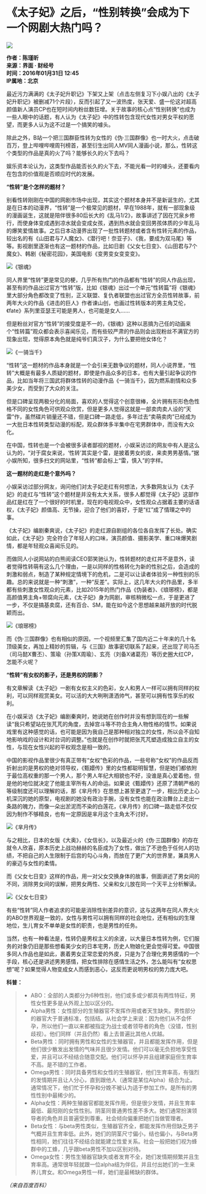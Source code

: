 # 《太子妃》之后，“性别转换”会成为下一个网剧大热门吗？

![](https://img.jiemian.com/userface/210x210/835/262/101966767-1461220916.jpg)

**作者：陈瑾昕**  
**来源：界面 · 财经号**  
**时间：2016年01月31日 12:45**  
**IP属地：北京**

最近污力满满的《太子妃升职记》下架又上架（点击左侧复习下小娱八出的《太子妃升职记》被删减71个片段），反而引起了又一波热度，张天爱、盛一伦这对超高颜值新人演员CP也在短时间内粉丝数狂增。关于故事的核心点“性别转换”也成为一些人眼中的话题，有人认为《太子妃》中的性转包含现代女性对男女平权的愿望，而更多人认为这不过是一个搞笑的噱头。

除此之外，B站一个把三国群臣性转为女性的《伪·三国群像》也一时大火，点击破百万，登上哔哩哔哩周刊榜首，甚至衍生出同人MV同人漫画小说，那么，性转这个类型的作品是真的火了吗？能够长久的火下去吗？

娱乐资本论认为，这类型作品能否长久的火下去，不能光看一时的噱头，还要看内在包含的价值观是否顺应时代的发展。

**“性转”是个怎样的题材？**

别看性转刚刚在中国的网剧市场中出现，其实这个题材本身并不是新诞生的，尤其是在日本的动漫界，“性转”是一个极常见的题材，早在1988年，就有一部现象级的漫画诞生，这就是陪伴很多80后长大的《乱马1/2》，故事讲述了因在咒泉乡修行，而使身体变成遇到凉水就会变成女孩，遇到热水就会变回男孩体质的少年乱马的爆笑爱情故事。之后日本动漫界出现了一批性转题材或者含有性转元素的作品，较出名的有《山田君与7人魔女》、《潜行吧！奈亚子》、《我，要成为双马尾》等等。影视剧里逐渐也有这一题材的作品，比如日剧《父女七日变》、《山田君与7个魔女》、韩剧《秘密花园》，美国电影《变男变女变变变》。

![《银魂》](https://img1.jiemian.com/101/original/hainatemp/20160131/145424406360829700_a700xH.jpg)

同人界里“性转”更是常见的梗，几乎所有热门的作品都有“性转”的同人作品出现，甚至有的作品出过官方“性转”版，比如《银魂》出过一个单元“性转篇”将《银魂》里大部分角色都改变了性别，正义联盟、复仇者联盟也出过官方全员性转故事，前两年大火的作品《进击的巨人》作者谏山创，也画过性转版本的男主角艾伦，《fate》系列里亚瑟王可能是男人，也可能是女人……

但是粉丝对官方“性转”的接受度是不一的，《银魂》这种以恶搞为己任的动画来个“性转篇”观众都会表示喜闻乐见，而有些较严肃的作品则会出现粉丝不满官方的现象出现，觉得原本角色就是纯爷们真汉子，为什么要把他女体化？

![《一骑当千》](https://img1.jiemian.com/101/original/hainatemp/20160131/145424406362278700_a700xH.jpg)

“性转”这一题材的作品本身就是一个会引来无数争议的题材，同人小说界里，“性转”大概是有最多人质疑的题材，即使是作品众多的日本，也有大量引起争议的作品，比如当年将三国武将群体性转的动漫作品《一骑当千》，因为燃系剧情和众多美少女，而受到了大众的关注。

但是口碑呈现两极分化的局面，喜欢的人觉得这个创意很棒，全片拥有形形色色性格不同的女性角色可供观众欣赏，但是更多人觉得这就是一部卖肉卖人设的“天雷”作，虽然碟片销量还不错，但是口碑一路走低，多年过去“卖萌卖肉”已经成为一大批日本性转类型动漫的标配，观众群体多半集中在宅男群体中，而没有大众化。

在中国，性转也是一个会被很多读者鄙视的题材，小娱采访过的网友中有人是这么认为的，“对于腐女来说，‘性转’其实是个雷，是披着男女的皮，来卖男男基情。”据小娱所知，很多扫文的网站里，“性转”都会标上“雷，慎入”的字样。

**这一题材的走红是个意外吗？**

小娱采访过部分网友，询问他们对太子妃走红有何想法，大多数网友认为《太子妃》的走红与“性转”这个题材是并没有太大关系，很多人都觉得《太子妃》这部作品红是红在了一个很好的时机里，现在的电视观众中，女性观众占据着主要的话语权，《太子妃》颜值高、无节操，迎合了他们的喜好，于是“红”成了情理之中的事。

《太子妃》编剧秦爽说，《太子妃》的走红源自剧组的各位各自发挥了长处。确实如此，《太子妃》完全符合了年轻人的口味，演员颜值、摄影美学、重口味爆笑剧情，都是年轻观众喜闻乐见的。

而做同人小说网站的白熊阅读CEO郭笑驰认为，性转题材的走红并不是意外，读者觉得性转萌有这么几个理由，一是以同样的性格转化为新的性别之后，会造成的刺激和弱点，制造了某种规定情境下的危机，二是可以让读者体验另一种性别的乐趣。总的来说就是一种“刺激”，一种“反差”。实际上，这几年大火的作品里，多半都有些刺激女性观众的元素，比如2015年的热门作品《伪装者》、《琅琊榜》，都是高颜值男主角+带腐向元素，《太子妃》身为网剧，审核稍微松一点，于是更进了一步，不仅是搞基卖腐，还有百合、SM，能在如今这个思想越来越开放的时代脱颖而出。

![《琅琊榜》](https://img3.jiemian.com/101/original/hainatemp/20160131/145424406359493100_a700xH.jpg)

而《伪·三国群像》也有相似的原因，一个视频里汇集了国内近二十年来的几十名顶级美女，再加上精妙的剪辑，与《三国》故事密切联系了起来，还出现了司马丕（司马懿X曹丕）、策瑜（孙策X周瑜）、玄亮（刘备X诸葛亮）等历史圈大红CP，怎能不火呢？

**“性转”有女权的影子，还是男权的阴影？**

有文章解读《太子妃》一剧有女权主义的色彩，女人和男人一样可以拥有同样的权利，可以同样观赏美女。可以活的大大咧咧潇洒帅气，甚至可以拥有性享乐的权利。

在小娱采访《太子妃》编剧秦爽时，她说她在创作时并没有想到现在的一些解读“我只希望站在张芃芃的角度，去掉宫斗等不符合主角人物性格的情节。如果说戏里有这种感觉的话，也可能是因为我自己是那种相对独立的女性，所以会不自知地影响戏的设计和对台词的调整。”也就是在创作时就把张芃芃塑造成独立自主的女性，与现在女性兴起的平权观念是相一致的。

中国的影视作品里很少有真正带有“女权”色彩的作品，一些号称“女权”的作品反而折射出的是男权的绝对领导权，《甄嬛传》里的女性都聪明智慧，但是她们都依附于最位高权重的那一个男人，那个男人年纪大相貌也不好，没谁是真心爱着他，但是他的地位就决定了他能主宰所有人的命运。如果说《甄嬛传》还原了清朝严格的等级制度还可以理解的话，那《芈月传》在思想上甚至更退了一步，相比历史上心机深沉的她的原型，电视剧的她没有政治手腕，没有女性也能在政治舞台上走出一条路的魄力，而像一朵出淤泥而不染的白莲花，《芈月传》的口碑一路走低不仅仅因为制作不够精良，也有一定原因是芈月这个主角太不讨好。

![《芈月传》](https://img1.jiemian.com/101/original/hainatemp/20160131/145424406360029300_a700xH.jpg)

与之相比，日本的女版《大奥》，《女信长》，以及最近火的《伪·三国群像》的存在就令人欣喜，原本历史上战功赫赫的名臣成为了女性，做出了不逊色于任何人的功绩，不把自己的人生限制于后宫的勾心斗角，而放在了更广大的世界里，兼具男人的豪迈与女性的柔情。

而《父女七日变》这样的作品，用一对父女交换身体的故事，侧面讲述了男女间的不同，消除男女间的误解，把男女两性、父亲和女儿放在同一个天平上分析解读。

![《父女七日变》](https://img1.jiemian.com/101/original/hainatemp/20160131/145424406355886300_a700xH.jpg)

有些“性转”同人作者追求的可能是消除性别差异的意识，这与这两年在同人界大火的ABO世界观是一致的，女性与男性可以拥有同样的社会地位，还有相似的生理地位，生儿育女不单单是女性的职责，也是男性的任务。

当然，也有一种看法是，性转仍是男权主义的余波，以大量日本性转为例，它们服务的对象仍旧是那些想看美少女的日本宅男，历史人物娘化更会觉得可爱。中国很多同人作品也是如此，裹着男女正常恋爱的外皮，只是为了合理化男男感情的一个手段，核心还是讲述男男感情，把女性排除在感情生活之外，怎么能叫有“女权思想”呢？如果觉得人物变成女人而感到恶心，这反而更说明男权的势力庞大吧。

**科普：**

> - ABO：全部的人类都分为6种性别，他们或多或少都具有两性特征，男性女性更多是从外观上加以区分的。
> - Alpha男性：女性部分的生殖器官不发挥作用或者天生缺失。男性部分的器官大于普通标准，包括结。从社会学上来说：因为他们从不会怀孕，所以他们一直以来都被指定为战士或者领导者的角色（没错，性别歧视）。他们同样（并且仍然）看上去普遍比其他人优越。
> - Beta男性：同时拥有男性和女性的生殖器官，并且都能发挥作用，但是他们很少散发出发情的气味并且很少发情。他们可以毫无负担地享受性爱，并且可以不经结合随意交配。他们可以怀孕并且组建家庭但生育率不高。是不错的工作者。
> - Omega男性：同时具备男性和女性的生殖器官，他们生育率高，有强烈的发情期并且让人分心，直到跟他人（通常是某位Alpha）结合为止。通常情况下，他们忙于怀孕和分娩不被认为适于参加工作。是所有的男性性别中最稀少的。
> - Alpha女性：两种生殖器官都能发挥作用，但是很少发情，并且生育率最低、最阳刚的女性性别。阴茎同普通男性差不多大。她们通常扮演领导者的角色并且普遍受到尊重。社会倾向偏重把她们当做管理者。
> - Beta女性：与beta男性类似，生殖器官齐全，都能发挥作用但缺乏男子气概并且生育率低。此外，她们的阴茎尺寸偏小，结也偏小，与Beta男性相同，她们往往不经结合就能建立性爱关系。社会一般把她们视为蜂群中的工蜂，几乎跟beta男性不加以区别对待。
> - Omega女性：男性生殖器官缺失或者发育不全，她们发情期频繁并且生育率高。通常很年轻就跟一位alpha结为伴侣，并且付出她们的一生来养儿育女。和Omega男性一样，她们是最稀缺的群体。

_（来自百度百科）_